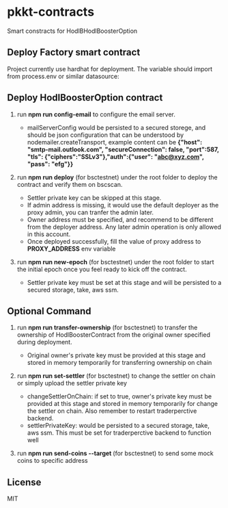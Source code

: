 # pkkt-contracts

Smart constracts for HodlBHodlBoosterOption

## Deploy Factory smart contract

Project currently use hardhat for deployment. The variable should import from process.env or similar datasource:
 
## Deploy HodlBoosterOption contract  
1. run **npm run config-email** to configure the email server.
    - mailServerConfig would be persisted to a secured storege, and should be json configuration that can be understood by nodemailer.createTransport, example content can be **{"host": "smtp-mail.outlook.com", "secureConnection": false, "port":587, "tls": {"ciphers":"SSLv3"},"auth":{"user": "abc@xyz.com", "pass": "efg"}}**

2. run **npm run deploy** (for bsctestnet) under the root folder to deploy the contract and verify them on bscscan. 
    - Settler private key can be skipped at this stage. 
    - If admin address is missing, it would use the default deployer as the proxy admin, you can tranfer the admin later. 
    - Owner address must be specified, and recommend to be different from the deployer address. Any later admin operation is only allowed in this account.
    - Once deployed successfully, fill the value of proxy address to **PROXY_ADDRESS** env variable


3. run **npm run new-epoch** (for bsctestnet) under the root folder to start the initial epoch once you feel ready to kick off the contract.
    - Settler private key must be set at this stage and will be persisted to a secured storage, take, aws ssm.

## Optional Command
1. run **npm run transfer-ownership** (for bsctestnet) to transfer the ownership of HodlBoosterContract from the original owner specified during deployment.
    - Original owner's private key must be provided at this stage and stored in memory temporarily for transferring ownership on chain

2. run **npm run set-settler** (for bsctestnet) to change the settler on chain or simply upload the settler private key    
    - changeSettlerOnChain: if set to true, owner's private key must be provided at this stage and stored in memory temporarily for change the settler on chain. Also remember to restart traderperctive backend.
    - settlerPrivateKey: would be persisted to a secured storage, take, aws ssm. This must be set for traderperctive backend to function well

3. run **npm run send-coins --target <targetAddress>** (for bsctestnet) to send some mock coins to specific address 

## License

MIT
